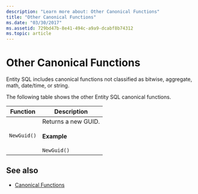 ```yaml
---
description: "Learn more about: Other Canonical Functions"
title: "Other Canonical Functions"
ms.date: "03/30/2017"
ms.assetid: 729bd47b-8e41-494c-a9a9-dcabf8b74312
ms.topic: article
---
```

# Other Canonical Functions

Entity SQL includes canonical functions not classified as bitwise, aggregate, math, date/time, or string.

 The following table shows the other Entity SQL canonical functions.

|Function|Description|
|--------------|-----------------|
|`NewGuid()`|Returns a new GUID.<br /><br /> **Example**<br /><br /> `NewGuid()`|

## See also

- [Canonical Functions](canonical-functions.md)
